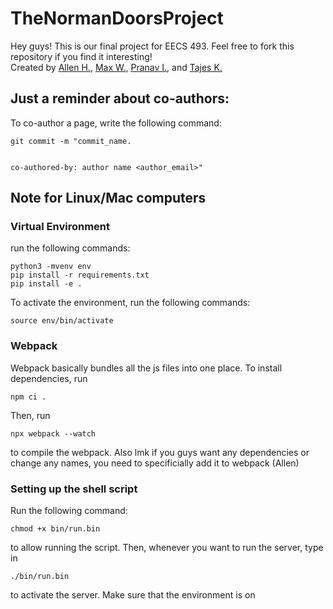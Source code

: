 # TheNormanDoorsProject
Hey guys! This is our final project for EECS 493. Feel free to fork this repository if you find it interesting! <br />
Created by [Allen H.](https://github.com/allenh9999), [Max W.](https://github.com/maxweber133), [Pranav I.](https://github.com/pranaviyer12345), and [Tajes K.](https://github.com/TajesKhanna)
## Just a reminder about co-authors:
To co-author a page, write the following command: <br />
```
git commit -m "commit_name.


co-authored-by: author name <author_email>"
```
## Note for Linux/Mac computers
### Virtual Environment
run the following commands:
```
python3 -mvenv env
pip install -r requirements.txt
pip install -e .
```
To activate the environment, run the following commands:
```
source env/bin/activate
```
### Webpack
Webpack basically bundles all the js files into one place. To install dependencies, run
```
npm ci .
```
Then, run 
```
npx webpack --watch
```
to compile the webpack. Also lmk if you guys want any dependencies or change any names, you need to specificially add it to webpack (Allen)
### Setting up the shell script
Run the following command:
```
chmod +x bin/run.bin
```
to allow running the script. Then, whenever you want to run the server, type in
```
./bin/run.bin
```
to activate the server. Make sure that the environment is on 
